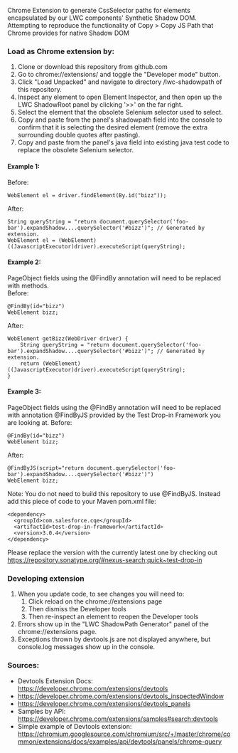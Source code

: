 Chrome Extension to generate CssSelector paths for elements encapsulated by our LWC components' Synthetic Shadow DOM.  
Attempting to reproduce the functionality of Copy > Copy JS Path that Chrome provides for native Shadow DOM

 ### Load as Chrome extension by:
 1. Clone or download this repository from github.com  
 2. Go to chrome://extensions/ and toggle the "Developer mode" button.
 3. Click "Load Unpacked" and navigate to directory /lwc-shadowpath of this repository.
 4. Inspect any element to open Element Inspector, and then open up the LWC ShadowRoot panel by clicking '>>' on the far right.
 5. Select the element that the obsolete Selenium selector used to select.
 6. Copy and paste from the panel's shadowpath field into the console to confirm that it is selecting the desired element (remove the extra surrounding double quotes after pasting).
 7. Copy and paste from the panel's java field into existing java test code to replace the obsolete Selenium selector.

 #### Example 1:
 Before:
 ```
 WebElement el = driver.findElement(By.id("bizz"));
 ```
 After: 
 ```
 String queryString = "return document.querySelector('foo-bar').expandShadow....querySelector('#bizz')"; // Generated by extension.
 WebElement el = (WebElement)((JavascriptExecutor)driver).executeScript(queryString);
 ```
#### Example 2:
PageObject fields using the @FindBy annotation will need to be replaced with methods.  
Before:
```
@FindBy(id="bizz")
WebElement bizz;
```
After:
```
WebElement getBizz(WebDriver driver) {
    String queryString = "return document.querySelector('foo-bar').expandShadow....querySelector('#bizz')"; // Generated by extension.
    return (WebElement)((JavascriptExecutor)driver).executeScript(queryString);
}
```
#### Example 3:
PageObject fields using the @FindBy annotation will need to be replaced with annotation @FindByJS provided by the
Test Drop-in Framework you are looking at.
Before:
```
@FindBy(id="bizz")
WebElement bizz;
```
After:
```
@FindByJS(script="return document.querySelector('foo-bar').expandShadow....querySelector('#bizz')")
WebElement bizz;
```

Note:
You do not need to build this repository to use @FindByJS. Instead add this piece of code to your Maven pom.xml file:
```
<dependency>
  <groupId>com.salesforce.cqe</groupId>
  <artifactId>test-drop-in-framework</artifactId>
  <version>3.0.4</version>
</dependency>
```

Please replace the version with the currently latest one by checking out 
https://repository.sonatype.org/#nexus-search;quick~test-drop-in

### Developing extension
 1. When you update code, to see changes you will need to:
     1. Click reload on the chrome://extensions page
     2. Then dismiss the Developer tools
     3. Then re-inspect an element to reopen the Developer tools
 2. Errors show up in the "LWC ShadowPath Generator" panel of the chrome://extensions page.
 3. Exceptions thrown by devtools.js are not displayed anywhere, but console.log messages show up in the console.

### Sources:
* Devtools Extension Docs: https://developer.chrome.com/extensions/devtools
* https://developer.chrome.com/extensions/devtools_inspectedWindow
* https://developer.chrome.com/extensions/devtools_panels
* Samples by API: https://developer.chrome.com/extensions/samples#search:devtools
* Simple example of Devtools extension: https://chromium.googlesource.com/chromium/src/+/master/chrome/common/extensions/docs/examples/api/devtools/panels/chrome-query
